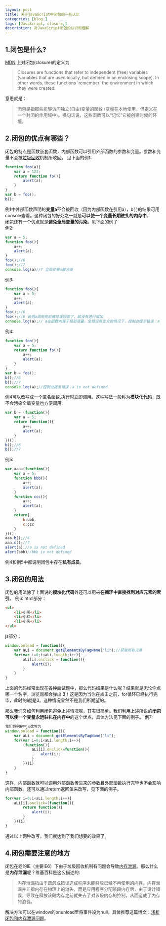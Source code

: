 ```yaml
---
layout: post
title: 关于javascript中闭包的一些认识
categories: [blog ]
tags: [JavaScript, closure,]
description: 对JavaScript闭包的认识和理解
---
```

## 1.闭包是什么?
 [MDN](https://developer.mozilla.org/zh-CN/) 上对闭包(closure)的定义为
> Closures are functions that refer to independent (free) variables (variables that are used locally, but defined in an enclosing scope). In other words, these functions 'remember' the environment in which they were created.

意思就是：
> 闭包是指那些能够访问独立(自由)变量的函数 (变量在本地使用，但定义在一个封闭的作用域中)。换句话说，这些函数可以“记忆”它被创建时候的环境。

## 2.闭包的优点有哪些？
闭包的特点是函数嵌套函数，内部函数可以引用外部函数的参数和变量。参数和变量不会被[垃圾回收](https://developer.mozilla.org/zh-CN/docs/Web/JavaScript/Memory_Management)机制所收回。
见下面的例1:
```javascript
function foo(a){
	var a = 123;
	return function fo(){
		alert(a);	
	}
}
var b = foo();
b();
```
例1中外部函数声明的**变量a**不会被回收（因为内部函数在引用a），b( )的结果可用console查看。这种闭包的好处之一就是**可以使一个变量长期驻扎的内存中**。  
闭包还有一个优点就是**避免全局变量的污染**。见下面的例子  
例2:
```javascript
var a = 5;
function foo(){
	a++;
	alert(a);
}
foo();//6
foo();//7
console.log(a)//7 全局变量a被污染
```
例3:
```javascript
function foo(){
	var a = 5;
	a++;
	alert(a);
}
foo();//6
foo();//6 说明a调用完后被垃圾回收了，故没有进行累加
console.log(a);// a在函数内属于局部变量，全局没有定义的情况下，控制台提示错误：a is not defined
```
例4:
```javascript
function foo(){
	var a = 5;
	return function fo(){
		a++;
		alert(a);
	}
}
var b = foo();
b();//6
b();//7
console.log(a);//控制台提示错误：a is not defined
```
例4可以改写成一个匿名函数,执行时立即调用。这种写法一般称为**模块化代码**，既不会污染全局变量也方便调用:
```javascript
var b = (function(){
	var a = 5;
	return function(){
		a++;
		alert(a);
	}
})();
b();//6
b();//7
```

例5:
```javascript
var aaa=(function(){
	var a = 5;
	function bbb(){
		a++;
		alert(a);
	}
	function ccc(){
		a++;
		alert(a);
	}
	return{
		b:bbb,
		c:ccc
	}
})();
aaa.b();//6
aaa.c();//7
alert(a);//a is not defined
alert(bbb)//bbb is not defined  
```
例4和例5中都说明闭包中存在**私有成员**。
## 3.闭包的用法
闭包的用法除了上面说的**模块化代码**外还可以用来**在循环中直接找到对应元素的索引**。
例6:
html部分：
```html
<ul>
	<li>小明</li>
	<li>小红</li>
	<li>小庆</li>
</ul>
```
js部分：
```javascript
window.onload = function(){
	var aLi = document.getElementsByTagName("li");//获取所有元素
	for(var i=0;i<aLi.length;i++){
		aLi[i].onclick = function(){
			alert(i);
		}
	}
}
```
上面的代码经常出现在各种面试题中，那么代码结果是什么呢？结果就是无论你点哪一个名字，浏览器都会弹出 **3**！这是因为当你在点击之前，for循环已经执行完毕，此时的i就是3。这种情况显然不是我们所期望的。

那么我们又如何利用闭包避免上述情况呢，其实很简单。我们利用上述所说的**闭包可以使一个变量永远驻扎在内存中**的这个优点，具体方法见下面的例子。
例7:
```javascript
我们将例6中js改写为
window.onload = function(){
	var aLi = document.getElementsByTagName("li");
	for(var i=0;i<aLi.length;i++){
		(function(){
			aLi[i].onclick=function(){
				alert(i);
			}
		})(i)
	}
}
```
这样，内部函数就可以调用外部函数传进来的参数且外部函数执行完毕也不会影响内部函数。还可以通过return返回值来改写，见下面的例子。
```javascript
for(var i=0;i<aLi.length;i++){
	aLi[i].onclick=(function(){
		return function(){
			alert(i);
		}
	})(i)
}
```
通过以上两种改写，我们就达到了我们想要的效果了。
## 4.闭包需要注意的地方
闭包在老的IE（主要IE6）下由于垃圾回收机制有问题会导致[内存泄漏](https://zh.wikipedia.org/wiki/%E5%86%85%E5%AD%98%E6%B3%84%E6%BC%8F)。那么什么是**内存泄漏**呢？维基百科是这么描述的:
> 内存泄漏指由于疏忽或错误造成程序未能释放已经不再使用的内存。内存泄漏并非指内存在物理上的消失，而是应用程序分配某段内存后，由于设计错误，导致在释放该段内存之前就失去了对该段内存的控制，从而造成了内存的浪费。

解决方法可以在window的onunload里将事件设为null，具体推荐这篇博文：[浅析闭包和内存泄漏问题](http://blog.leanote.com/post/rongdee/%E6%B5%85%E6%9E%90%E9%97%AD%E5%8C%85%E5%92%8C%E5%86%85%E5%AD%98%E6%B3%84%E9%9C%B2%E7%9A%84%E9%97%AE%E9%A2%98)。